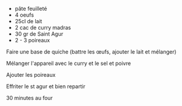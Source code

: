 - pâte feuilleté
- 4 oeufs
- 25cl de lait
- 2 cac de curry madras
- 30 gr de Saint Agur
- 2 - 3 poireaux 

Faire une base de quiche (battre les œufs, ajouter le lait et mélanger) 

Mélanger l'appareil avec le curry et le sel et poivre 

Ajouter les poireaux

Effriter le st agur et bien repartir

30 minutes au four